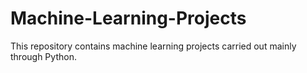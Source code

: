 # Machine-Learning-Projects
This repository contains machine learning projects carried out mainly through Python.

